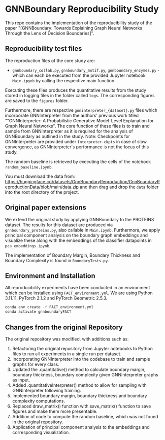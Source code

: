 # GNNBoundary Reproducibility Study

This repo contains the implementation of the reproducibility study of the paper "[GNNBoundary: Towards Explaining Graph Neural Networks Through the Lens of Decision Boundaries]".

## Reproducibility test files
The reproduction files of the core study are:
- `gnnboundary_collab.py`, `gnnboundary_motif.py`, `gnnboundary_enzymes.py` - which can each be executed from the provided Jupyter notebook `Main.ipynb` by calling the respective main function.

Executing these files produces the quantitative results from the study stored in logging files in the folder called `logs`. The corresponding figures are saved to the `figures` folder.

Furthermore, there are respective `gnninterpreter_{dataset}.py` files which incorporate GNNInterpreter from the authors' previous work titled ""GNNInterpreter: A Probabilistic Generative Model-Level Explanation for Graph Neural Networks". The core function of these files is to train and sample from GNNInterpreter as it is required for the analysis of GNNBoundary as outlined in the study. Note: Checkpoints for GNNInterpreter are provided under `Interpreter-ckpts` in case of slow convergence, as GNNInterpreter's performance is not the focus of this study.

The random baseline is retrieved by executing the cells of the notebook `random_baseline.ipynb`.

You must download the data from: https://huggingface.co/datasets/GnnBoundaryReproduction/GnnBoundaryReproductionData/blob/main/data.zip and then drag and drop the `data` folder into the root directory of the project.

## Original paper extensions
We extend the original study by applying GNNBoundary to the PROTEINS dataset. The results for this dataset are produced via  `gnnboundary_proteins.py`, also callable in `Main.ipynb`. Furthermore, we apply principal component analysis on the boundary graph embeddings and visualize these along with the embeddings of the classifier datapoints in `pca_embeddings.ipynb`.

The implementation of Boundary Margin, Boundary Thickness and Boundary Complexity is found in `BoundaryTests.py`. 


## Environment and Installation

All reproducibility experiments have been conducted in an environment which can be installed using `FACT_environment.yml`. We are using Python 3.11.11, PyTorch 2.1.2 and PyTorch Geometric 2.5.3.

```bash
conda env create -f FACT_environment.yml
conda activate gnnboundaryFACT
```

## Changes from the original Repository

The original repository was modified, with additions such as:

1. Refactoring the original repository from Jupyter notebooks to Python files to run all experiments in a single run per dataset.
2. Incorporating GNNInterpreter into the codebase to train and sample graphs for every class.
3. Updated the .quantitative() method to calculate boundary margin, boundary thickness, boundary complexity given GNNInterpreter graphs as input.
4. Added .quantitativeInterpreter() method to allow for sampling with GNNInterpreter following training.
5. Implemented boundary margin, boundary thickness and boundary complexity computations.
6. Replaced draw_matrix() function with save_matrix() function to save figures and make them more presentable.
7. Addition of code to compute the random baseline, which was not found in the original repository.
8. Application of principal component analysis to the embeddings and corresponding visualization.
